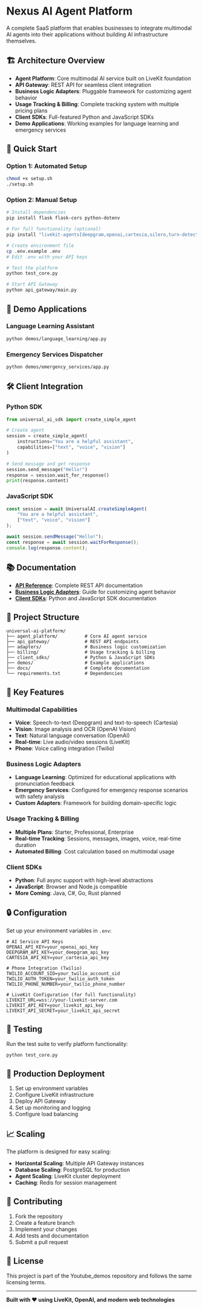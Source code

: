 # Nexus AI Agent Platform

A complete SaaS platform that enables businesses to integrate multimodal AI agents into their applications without building AI infrastructure themselves.

## 🏗️ Architecture Overview

- **Agent Platform**: Core multimodal AI service built on LiveKit foundation
- **API Gateway**: REST API for seamless client integration  
- **Business Logic Adapters**: Pluggable framework for customizing agent behavior
- **Usage Tracking & Billing**: Complete tracking system with multiple pricing plans
- **Client SDKs**: Full-featured Python and JavaScript SDKs
- **Demo Applications**: Working examples for language learning and emergency services

## 🚀 Quick Start

### Option 1: Automated Setup
```bash
chmod +x setup.sh
./setup.sh
```

### Option 2: Manual Setup
```bash
# Install dependencies
pip install flask flask-cors python-dotenv

# For full functionality (optional)
pip install "livekit-agents[deepgram,openai,cartesia,silero,turn-detector]~=1.0"

# Create environment file
cp .env.example .env
# Edit .env with your API keys

# Test the platform
python test_core.py

# Start API Gateway
python api_gateway/main.py
```

## 📱 Demo Applications

### Language Learning Assistant
```bash
python demos/language_learning/app.py
```

### Emergency Services Dispatcher
```bash
python demos/emergency_services/app.py
```

## 🛠️ Client Integration

### Python SDK
```python
from universal_ai_sdk import create_simple_agent

# Create agent
session = create_simple_agent(
    instructions="You are a helpful assistant",
    capabilities=["text", "voice", "vision"]
)

# Send message and get response
session.send_message("Hello!")
response = session.wait_for_response()
print(response.content)
```

### JavaScript SDK
```javascript
const session = await UniversalAI.createSimpleAgent(
    "You are a helpful assistant",
    ["text", "voice", "vision"]
);

await session.sendMessage("Hello!");
const response = await session.waitForResponse();
console.log(response.content);
```

## 📚 Documentation

- **[API Reference](docs/api.md)**: Complete REST API documentation
- **[Business Logic Adapters](docs/adapters.md)**: Guide for customizing agent behavior  
- **[Client SDKs](docs/sdks.md)**: Python and JavaScript SDK documentation

## 🔧 Project Structure

```
universal-ai-platform/
├── agent_platform/          # Core AI agent service
├── api_gateway/             # REST API endpoints
├── adapters/                # Business logic customization
├── billing/                 # Usage tracking & billing
├── client_sdks/             # Python & JavaScript SDKs
├── demos/                   # Example applications
├── docs/                    # Complete documentation
└── requirements.txt         # Dependencies
```

## 🎯 Key Features

### Multimodal Capabilities
- **Voice**: Speech-to-text (Deepgram) and text-to-speech (Cartesia)
- **Vision**: Image analysis and OCR (OpenAI Vision)
- **Text**: Natural language conversation (OpenAI)
- **Real-time**: Live audio/video sessions (LiveKit)
- **Phone**: Voice calling integration (Twilio)

### Business Logic Adapters
- **Language Learning**: Optimized for educational applications with pronunciation feedback
- **Emergency Services**: Configured for emergency response scenarios with safety analysis
- **Custom Adapters**: Framework for building domain-specific logic

### Usage Tracking & Billing
- **Multiple Plans**: Starter, Professional, Enterprise
- **Real-time Tracking**: Sessions, messages, images, voice, real-time duration
- **Automated Billing**: Cost calculation based on multimodal usage

### Client SDKs
- **Python**: Full async support with high-level abstractions
- **JavaScript**: Browser and Node.js compatible
- **More Coming**: Java, C#, Go, Rust planned

## 🔒 Configuration

Set up your environment variables in `.env`:

```env
# AI Service API Keys
OPENAI_API_KEY=your_openai_api_key
DEEPGRAM_API_KEY=your_deepgram_api_key
CARTESIA_API_KEY=your_cartesia_api_key

# Phone Integration (Twilio)
TWILIO_ACCOUNT_SID=your_twilio_account_sid
TWILIO_AUTH_TOKEN=your_twilio_auth_token
TWILIO_PHONE_NUMBER=your_twilio_phone_number

# LiveKit Configuration (for full functionality)
LIVEKIT_URL=wss://your-livekit-server.com
LIVEKIT_API_KEY=your_livekit_api_key
LIVEKIT_API_SECRET=your_livekit_api_secret
```

## 🧪 Testing

Run the test suite to verify platform functionality:

```bash
python test_core.py
```

## 🚀 Production Deployment

1. Set up environment variables
2. Configure LiveKit infrastructure
3. Deploy API Gateway
4. Set up monitoring and logging
5. Configure load balancing

## 📈 Scaling

The platform is designed for easy scaling:

- **Horizontal Scaling**: Multiple API Gateway instances
- **Database Scaling**: PostgreSQL for production
- **Agent Scaling**: LiveKit cluster deployment
- **Caching**: Redis for session management

## 🤝 Contributing

1. Fork the repository
2. Create a feature branch
3. Implement your changes
4. Add tests and documentation
5. Submit a pull request

## 📄 License

This project is part of the Youtube_demos repository and follows the same licensing terms.

---

**Built with ❤️ using LiveKit, OpenAI, and modern web technologies**